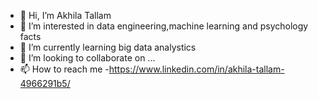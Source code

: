 - 👋 Hi, I’m Akhila Tallam
- 👀 I’m interested in data engineering,machine learning and psychology facts
- 🌱 I’m currently learning big data analystics
- 💞️ I’m looking to collaborate on ...
- 📫 How to reach me -https://www.linkedin.com/in/akhila-tallam-4966291b5/

<!---
Akhi1208/Akhi1208 is a ✨ special ✨ repository because its `README.md` (this file) appears on your GitHub profile.
You can click the Preview link to take a look at your changes.
--->
